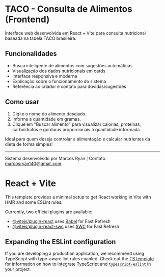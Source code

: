 # TACO - Consulta de Alimentos (Frontend)

Interface web desenvolvida em React + Vite para consulta nutricional baseada na tabela TACO brasileira.

## Funcionalidades
- Busca inteligente de alimentos com sugestões automáticas
- Visualização dos dados nutricionais em cards
- Interface responsiva e moderna
- Explicação sobre o funcionamento do sistema
- Referência ao criador e contato para dúvidas/sugestões

## Como usar
1. Digite o nome do alimento desejado.
2. Informe a quantidade em gramas.
3. Clique em "Buscar alimento" para visualizar calorias, proteínas, carboidratos e gorduras proporcionais à quantidade informada.

Ideal para quem deseja controlar a alimentação e calcular nutrientes da dieta de forma simples!

---
Sistema desenvolvido por Marcos Ryan | Contato: marcosryan140@gmail.com
# React + Vite

This template provides a minimal setup to get React working in Vite with HMR and some ESLint rules.

Currently, two official plugins are available:

- [@vitejs/plugin-react](https://github.com/vitejs/vite-plugin-react/blob/main/packages/plugin-react) uses [Babel](https://babeljs.io/) for Fast Refresh
- [@vitejs/plugin-react-swc](https://github.com/vitejs/vite-plugin-react/blob/main/packages/plugin-react-swc) uses [SWC](https://swc.rs/) for Fast Refresh

## Expanding the ESLint configuration

If you are developing a production application, we recommend using TypeScript with type-aware lint rules enabled. Check out the [TS template](https://github.com/vitejs/vite/tree/main/packages/create-vite/template-react-ts) for information on how to integrate TypeScript and [`typescript-eslint`](https://typescript-eslint.io) in your project.
